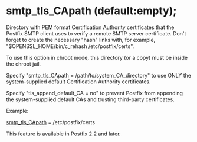 # smtp_tls_CApath (default:empty); 

 Directory with PEM format Certification Authority certificates
that the Postfix SMTP client uses to verify a remote SMTP server
certificate.  Don't forget to create the necessary "hash" links
with, for example, "$OPENSSL_HOME/bin/c_rehash /etc/postfix/certs".


 To use this option in chroot mode, this directory (or a copy)
must be inside the chroot jail. 

 Specify "smtp_tls_CApath = /path/to/system_CA_directory" to
use ONLY the system-supplied default Certification Authority certificates.


 Specify "tls_append_default_CA = no" to prevent Postfix from
appending the system-supplied default CAs and trusting third-party
certificates. 

 Example: 


<a href="postconf.5.html#smtp_tls_CApath">smtp_tls_CApath</a> = /etc/postfix/certs


 This feature is available in Postfix 2.2 and later.  


